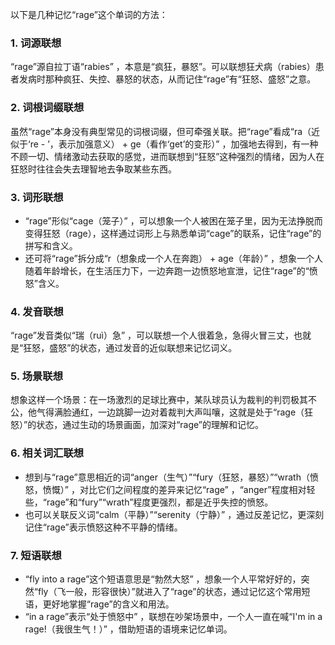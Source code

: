 以下是几种记忆“rage”这个单词的方法：

### 1. 词源联想
“rage”源自拉丁语“rabies” ，本意是“疯狂，暴怒”。可以联想狂犬病（rabies）患者发病时那种疯狂、失控、暴怒的状态，从而记住“rage”有“狂怒、盛怒”之意。 

### 2. 词根词缀联想
虽然“rage”本身没有典型常见的词根词缀，但可牵强关联。把“rage”看成“ra（近似于‘re - ’，表示加强意义） + ge（看作‘get’的变形）” ，加强地去得到，有一种不顾一切、情绪激动去获取的感觉，进而联想到“狂怒”这种强烈的情绪，因为人在狂怒时往往会失去理智地去争取某些东西。

### 3. 词形联想
 - “rage”形似“cage（笼子）” ，可以想象一个人被困在笼子里，因为无法挣脱而变得狂怒（rage），这样通过词形上与熟悉单词“cage”的联系，记住“rage”的拼写和含义。
 - 还可将“rage”拆分成“r（想象成一个人在奔跑） + age（年龄）” ，想象一个人随着年龄增长，在生活压力下，一边奔跑一边愤怒地宣泄，记住“rage”的“愤怒”含义。

### 4. 发音联想
“rage”发音类似“瑞（ruì）急” ，可以联想一个人很着急，急得火冒三丈，也就是“狂怒，盛怒”的状态，通过发音的近似联想来记忆词义。

### 5. 场景联想
想象这样一个场景：在一场激烈的足球比赛中，某队球员认为裁判的判罚极其不公，他气得满脸通红，一边跳脚一边对着裁判大声叫嚷，这就是处于“rage（狂怒）”的状态，通过生动的场景画面，加深对“rage”的理解和记忆。

### 6. 相关词汇联想
 - 想到与“rage”意思相近的词“anger（生气）”“fury（狂怒，暴怒）”“wrath（愤怒，愤慨）” ，对比它们之间程度的差异来记忆“rage” ，“anger”程度相对轻些，“rage”和“fury”“wrath”程度更强烈，都是近乎失控的愤怒。
 - 也可以关联反义词“calm（平静）”“serenity（宁静）” ，通过反差记忆，更深刻记住“rage”表示愤怒这种不平静的情绪。

### 7. 短语联想
 - “fly into a rage”这个短语意思是“勃然大怒” ，想象一个人平常好好的，突然“fly（飞一般，形容很快）”就进入了“rage”的状态，通过记忆这个常用短语，更好地掌握“rage”的含义和用法。
 - “in a rage”表示“处于愤怒中” ，联想在吵架场景中，一个人一直在喊“I'm in a rage!（我很生气！）” ，借助短语的语境来记忆单词。 